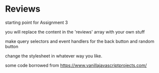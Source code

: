 # Reviews
 starting point for Assignment 3

 you will replace the content in the 'reviews' array with your own stuff

 make query selectors and event handlers for the back button and random button

 change the stylesheet in whatever way you like.

 some code borrowed from https://www.vanillajavascriptprojects.com/


